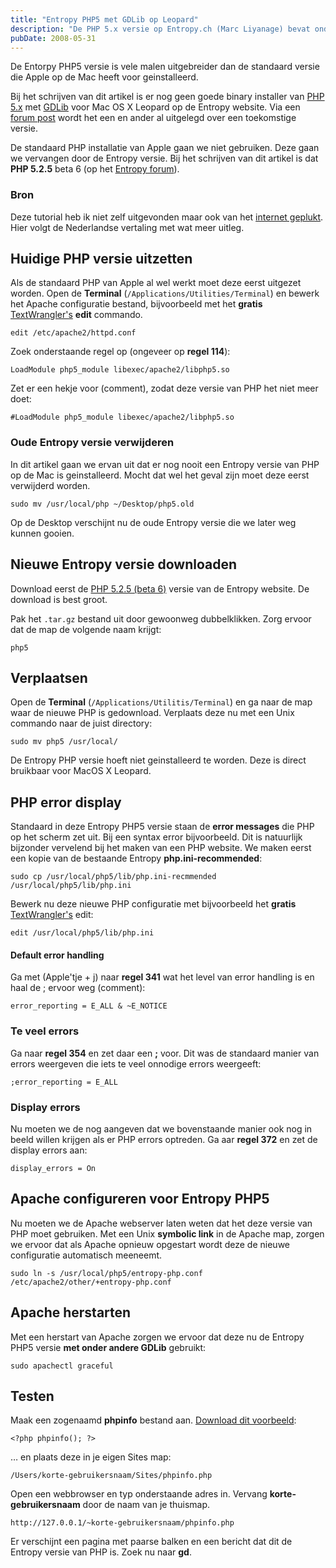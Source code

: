 ```yaml
---
title: "Entropy PHP5 met GDLib op Leopard"
description: "De PHP 5.x versie op Entropy.ch (Marc Liyanage) bevat onder andere de GDLib library waarmee dynamisch plaatje gegeneerd kunnen worden. Deze GDLib library staat helaas niet standaard op de default installatie van PHP die Apple ons biedt."
pubDate: 2008-05-31
---
```


De Entorpy PHP5 versie is vele malen uitgebreider dan de standaard versie die Apple op de Mac heeft voor geinstalleerd.

Bij het schrijven van dit artikel is er nog geen goede binary installer van [PHP 5.x](http://www.entropy.ch/software/macosx/php/) met [GDLib](http://nl2.php.net/gd) voor Mac OS X Leopard op de Entropy website. Via een [forum post](http://www.entropy.ch/phpbb2/viewtopic.php?t=2945) wordt het een en ander al uitgelegd over een toekomstige versie.

De standaard PHP installatie van Apple gaan we niet gebruiken. Deze gaan we vervangen door de Entropy versie. Bij het schrijven van dit artikel is dat **PHP 5.2.5** beta 6 (op het [Entropy forum](http://www.entropy.ch/phpbb2/viewtopic.php?t=2945)).

### Bron

Deze tutorial heb ik niet zelf uitgevonden maar ook van het [internet geplukt](http://www.maltete.com/blog/index.php?pdf/388/). Hier volgt de Nederlandse vertaling met wat meer uitleg.

## Huidige PHP versie uitzetten

Als de standaard PHP van Apple al wel werkt moet deze eerst uitgezet worden. Open de **Terminal** (`/Applications/Utilities/Terminal`) en bewerk het Apache configuratie bestand, bijvoorbeeld met het **gratis** [TextWrangler's](http://www.barebones.com/products/textwrangler/index.shtml) **edit** commando.

    edit /etc/apache2/httpd.conf

Zoek onderstaande regel op (ongeveer op **regel 114**):

    LoadModule php5_module libexec/apache2/libphp5.so

Zet er een hekje voor (comment), zodat deze versie van PHP het niet meer doet:

    #LoadModule php5_module libexec/apache2/libphp5.so

### Oude Entropy versie verwijderen

In dit artikel gaan we ervan uit dat er nog nooit een Entropy versie van PHP op de Mac is geinstalleerd. Mocht dat wel het geval zijn moet deze eerst verwijderd worden.

    sudo mv /usr/local/php ~/Desktop/php5.old

Op de Desktop verschijnt nu de oude Entropy versie die we later weg kunnen gooien.

## Nieuwe Entropy versie downloaden

Download eerst de [PHP 5.2.5 (beta 6)](http://www2.entropy.ch/download/php5-5.2.5-6-beta.tar.gz) versie van de Entropy website. De download is best groot.

Pak het `.tar.gz` bestand uit door gewoonweg dubbelklikken. Zorg ervoor dat de map de volgende naam krijgt:

    php5

## Verplaatsen

Open de **Terminal** (`/Applications/Utilitis/Terminal`) en ga naar de map waar de nieuwe PHP is gedownload. Verplaats deze nu met een Unix commando naar de juist directory:

    sudo mv php5 /usr/local/

De Entropy PHP versie hoeft niet geinstalleerd te worden. Deze is direct bruikbaar voor MacOS X Leopard.

## PHP error display

Standaard in deze Entropy PHP5 versie staan de **error messages** die PHP op het scherm zet uit. Bij een syntax error bijvoorbeeld. Dit is natuurlijk bijzonder vervelend bij het maken van een PHP website. We maken eerst een kopie van de bestaande Entropy **php.ini-recommended**:

    sudo cp /usr/local/php5/lib/php.ini-recmmended /usr/local/php5/lib/php.ini

Bewerk nu deze nieuwe PHP configuratie met bijvoorbeeld het **gratis** [TextWrangler's](http://www.barebones.com/products/textwrangler/index.shtml) edit:

    edit /usr/local/php5/lib/php.ini

#### Default error handling

Ga met (Apple'tje + j) naar **regel 341** wat het level van error handling is en haal de ; ervoor weg (comment):

    error_reporting = E_ALL & ~E_NOTICE

### Te veel errors

Ga naar **regel 354** en zet daar een **;** voor. Dit was de standaard manier van errors weergeven die iets te veel onnodige errors weergeeft:

    ;error_reporting = E_ALL

### Display errors

Nu moeten we de nog aangeven dat we bovenstaande manier ook nog in beeld willen krijgen als er PHP errors optreden. Ga aar **regel 372** en zet de display errors aan:

    display_errors = On

## Apache configureren voor Entropy PHP5

Nu moeten we de Apache webserver laten weten dat het deze versie van PHP moet gebruiken. Met een Unix **symbolic link** in de Apache map, zorgen we ervoor dat als Apache opnieuw opgestart wordt deze de nieuwe configuratie automatisch meeneemt.

    sudo ln -s /usr/local/php5/entropy-php.conf /etc/apache2/other/+entropy-php.conf

## Apache herstarten

Met een herstart van Apache zorgen we ervoor dat deze nu de Entropy PHP5 versie **met onder andere GDLib** gebruikt:

    sudo apachectl graceful

## Testen

Maak een zogenaamd **phpinfo** bestand aan. [Download dit voorbeeld](http://www.atlantisdesign.nl/public/phpinfo.txt):

    <?php phpinfo(); ?>

&hellip; en plaats deze in je eigen Sites map:

    /Users/korte-gebruikersnaam/Sites/phpinfo.php

Open een webbrowser en typ onderstaande adres in. Vervang **korte-gebruikersnaam** door de naam van je thuismap.

    http://127.0.0.1/~korte-gebruikersnaam/phpinfo.php

Er verschijnt een pagina met paarse balken en een bericht dat dit de Entropy versie van PHP is. Zoek nu naar **gd**.
